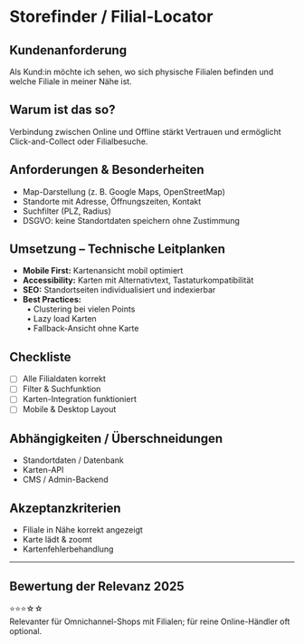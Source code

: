 # Storefinder / Filial-Locator

## Kundenanforderung  
Als Kund:in möchte ich sehen, wo sich physische Filialen befinden und welche Filiale in meiner Nähe ist.

## Warum ist das so?  
Verbindung zwischen Online und Offline stärkt Vertrauen und ermöglicht Click-and-Collect oder Filialbesuche.

## Anforderungen & Besonderheiten  
- Map-Darstellung (z. B. Google Maps, OpenStreetMap)  
- Standorte mit Adresse, Öffnungszeiten, Kontakt  
- Suchfilter (PLZ, Radius)  
- DSGVO: keine Standortdaten speichern ohne Zustimmung  

## Umsetzung – Technische Leitplanken  
- **Mobile First:** Kartenansicht mobil optimiert  
- **Accessibility:** Karten mit Alternativtext, Tastaturkompatibilität  
- **SEO:** Standortseiten individualisiert und indexierbar  
- **Best Practices:**  
 • Clustering bei vielen Points  
 • Lazy load Karten  
 • Fallback-Ansicht ohne Karte  

## Checkliste  
- [ ] Alle Filialdaten korrekt  
- [ ] Filter & Suchfunktion  
- [ ] Karten-Integration funktioniert  
- [ ] Mobile & Desktop Layout  

## Abhängigkeiten / Überschneidungen  
- Standortdaten / Datenbank  
- Karten-API  
- CMS / Admin-Backend  

## Akzeptanzkriterien  
- Filiale in Nähe korrekt angezeigt  
- Karte lädt & zoomt  
- Kartenfehlerbehandlung  

---

## Bewertung der Relevanz 2025  
⭐⭐⭐☆☆  
Relevanter für Omnichannel-Shops mit Filialen; für reine Online-Händler oft optional.  

